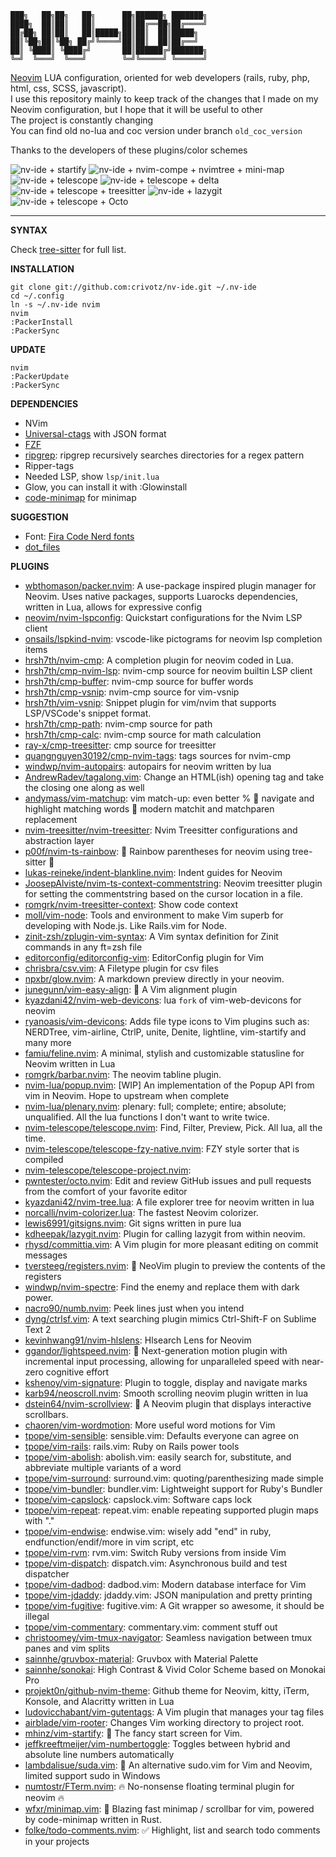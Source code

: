     ███╗   ██╗██╗   ██╗      ██╗██████╗ ███████╗  
    ████╗  ██║██║   ██║      ██║██╔══██╗██╔════╝  
    ██╔██╗ ██║██║   ██║█████╗██║██║  ██║█████╗  
    ██║╚██╗██║╚██╗ ██╔╝╚════╝██║██║  ██║██╔══╝  
    ██║ ╚████║ ╚████╔╝       ██║██████╔╝███████╗  
    ╚═╝  ╚═══╝  ╚═══╝        ╚═╝╚═════╝ ╚══════╝  

[Neovim](https://neovim.io/) LUA configuration, oriented for web developers (rails, ruby, php, html, css, SCSS, javascript).  
I use this repository mainly to keep track of the changes that I made on my Neovim configuration, but I hope that it will be useful to other  
The project is constantly changing  
You can find old no-lua and coc version under branch `old_coc_version`

Thanks to the developers of these plugins/color schemes

![nv-ide + startify](https://raw.githubusercontent.com/crivotz/nv-ide/master/screenshots/nv-ide_screenshot_0.png)
![nv-ide + nvim-compe + nvimtree + mini-map ](https://raw.githubusercontent.com/crivotz/nv-ide/master/screenshots/nv-ide_screenshot_1.png)
![nv-ide + telescope ](https://raw.githubusercontent.com/crivotz/nv-ide/master/screenshots/nv-ide_screenshot_2.png)
![nv-ide + telescope + delta ](https://raw.githubusercontent.com/crivotz/nv-ide/master/screenshots/nv-ide_screenshot_3.png)
![nv-ide + telescope + treesitter ](https://raw.githubusercontent.com/crivotz/nv-ide/master/screenshots/nv-ide_screenshot_4.png)
![nv-ide + lazygit ](https://raw.githubusercontent.com/crivotz/nv-ide/master/screenshots/nv-ide_screenshot_5.png)
![nv-ide + telescope + Octo ](https://raw.githubusercontent.com/crivotz/nv-ide/master/screenshots/nv-ide_screenshot_6.png)

---

**SYNTAX**

Check [tree-sitter](https://github.com/tree-sitter/tree-sitter) for full list.  

**INSTALLATION**
```console
git clone git://github.com:crivotz/nv-ide.git ~/.nv-ide
cd ~/.config
ln -s ~/.nv-ide nvim
nvim
:PackerInstall
:PackerSync
```
**UPDATE**
```console
nvim
:PackerUpdate
:PackerSync
```
**DEPENDENCIES**

* NVim
* [Universal-ctags](https://github.com/universal-ctags/ctags) with JSON format
* [FZF](https://github.com/junegunn/fzf)
* [ripgrep](https://github.com/BurntSushi/ripgrep): ripgrep recursively searches directories for a regex pattern  
* Ripper-tags
* Needed LSP, show `lsp/init.lua`
* Glow, you can install it with :Glowinstall
* [code-minimap](https://github.com/wfxr/code-minimap) for minimap  

**SUGGESTION**

* Font: [Fira Code Nerd fonts](https://github.com/ryanoasis/nerd-fonts)
* [dot_files](https://github.com/crivotz/dot_files)

**PLUGINS**  

* [wbthomason/packer.nvim](https://github.com/wbthomason/packer.nvim): A use-package inspired plugin manager for Neovim. Uses native packages, supports Luarocks dependencies, written in Lua, allows for expressive config  
* [neovim/nvim-lspconfig](https://github.com/neovim/nvim-lspconfig): Quickstart configurations for the Nvim LSP client  
* [onsails/lspkind-nvim](https://github.com/onsails/lspkind-nvim): vscode-like pictograms for neovim lsp completion items  
* [hrsh7th/nvim-cmp](https://github.com/hrsh7th/nvim-cmp): A completion plugin for neovim coded in Lua.  
* [hrsh7th/cmp-nvim-lsp](https://github.com/hrsh7th/cmp-nvim-lsp): nvim-cmp source for neovim builtin LSP client  
* [hrsh7th/cmp-buffer](https://github.com/hrsh7th/cmp-buffer): nvim-cmp source for buffer words  
* [hrsh7th/cmp-vsnip](https://github.com/hrsh7th/cmp-vsnip): nvim-cmp source for vim-vsnip  
* [hrsh7th/vim-vsnip](https://github.com/hrsh7th/vim-vsnip): Snippet plugin for vim/nvim that supports LSP/VSCode's snippet format.  
* [hrsh7th/cmp-path](https://github.com/hrsh7th/cmp-path): nvim-cmp source for path  
* [hrsh7th/cmp-calc](https://github.com/hrsh7th/cmp-calc): nvim-cmp source for math calculation  
* [ray-x/cmp-treesitter](https://github.com/ray-x/cmp-treesitter): cmp source for treesitter  
* [quangnguyen30192/cmp-nvim-tags](https://github.com/quangnguyen30192/cmp-nvim-tags): tags sources for nvim-cmp  
* [windwp/nvim-autopairs](https://github.com/windwp/nvim-autopairs): autopairs for neovim written by lua  
* [AndrewRadev/tagalong.vim](https://github.com/AndrewRadev/tagalong.vim): Change an HTML(ish) opening tag and take the closing one along as well  
* [andymass/vim-matchup](https://github.com/andymass/vim-matchup): vim match-up: even better % 👊 navigate and highlight matching words 👊 modern matchit and matchparen replacement  
* [nvim-treesitter/nvim-treesitter](https://github.com/nvim-treesitter/nvim-treesitter): Nvim Treesitter configurations and abstraction layer  
* [p00f/nvim-ts-rainbow](https://github.com/p00f/nvim-ts-rainbow): 🌈 Rainbow parentheses for neovim using tree-sitter 🌈  
* [lukas-reineke/indent-blankline.nvim](https://github.com/lukas-reineke/indent-blankline.nvim): Indent guides for Neovim  
* [JoosepAlviste/nvim-ts-context-commentstring](https://github.com/JoosepAlviste/nvim-ts-context-commentstring): Neovim treesitter plugin for setting the commentstring based on the cursor location in a file.  
* [romgrk/nvim-treesitter-context](https://github.com/romgrk/nvim-treesitter-context): Show code context  
* [moll/vim-node](https://github.com/moll/vim-node): Tools and environment to make Vim superb for developing with Node.js. Like Rails.vim for Node.  
* [zinit-zsh/zplugin-vim-syntax](https://github.com/zinit-zsh/zplugin-vim-syntax): A Vim syntax definition for Zinit commands in any ft=zsh file  
* [editorconfig/editorconfig-vim](https://github.com/editorconfig/editorconfig-vim): EditorConfig plugin for Vim  
* [chrisbra/csv.vim](https://github.com/chrisbra/csv.vim): A Filetype plugin for csv files  
* [npxbr/glow.nvim](https://github.com/npxbr/glow.nvim): A markdown preview directly in your neovim.  
* [junegunn/vim-easy-align](https://github.com/junegunn/vim-easy-align): 🌻 A Vim alignment plugin  
* [kyazdani42/nvim-web-devicons](https://github.com/kyazdani42/nvim-web-devicons): lua `fork` of vim-web-devicons for neovim  
* [ryanoasis/vim-devicons](https://github.com/ryanoasis/vim-devicons): Adds file type icons to Vim plugins such as: NERDTree, vim-airline, CtrlP, unite, Denite, lightline, vim-startify and many more  
* [famiu/feline.nvim](https://github.com/famiu/feline.nvim): A minimal, stylish and customizable statusline for Neovim written in Lua  
* [romgrk/barbar.nvim](https://github.com/romgrk/barbar.nvim): The neovim tabline plugin.  
* [nvim-lua/popup.nvim](https://github.com/nvim-lua/popup.nvim): [WIP] An implementation of the Popup API from vim in Neovim. Hope to upstream when complete  
* [nvim-lua/plenary.nvim](https://github.com/nvim-lua/plenary.nvim): plenary: full; complete; entire; absolute; unqualified. All the lua functions I don't want to write twice.  
* [nvim-telescope/telescope.nvim](https://github.com/nvim-telescope/telescope.nvim): Find, Filter, Preview, Pick. All lua, all the time.  
* [nvim-telescope/telescope-fzy-native.nvim](https://github.com/nvim-telescope/telescope-fzy-native.nvim): FZY style sorter that is compiled  
* [nvim-telescope/telescope-project.nvim](https://github.com/nvim-telescope/telescope-project.nvim):   
* [pwntester/octo.nvim](https://github.com/pwntester/octo.nvim): Edit and review GitHub issues and pull requests from the comfort of your favorite editor  
* [kyazdani42/nvim-tree.lua](https://github.com/kyazdani42/nvim-tree.lua): A file explorer tree for neovim written in lua  
* [norcalli/nvim-colorizer.lua](https://github.com/norcalli/nvim-colorizer.lua): The fastest Neovim colorizer.  
* [lewis6991/gitsigns.nvim](https://github.com/lewis6991/gitsigns.nvim): Git signs written in pure lua  
* [kdheepak/lazygit.nvim](https://github.com/kdheepak/lazygit.nvim): Plugin for calling lazygit from within neovim.  
* [rhysd/committia.vim](https://github.com/rhysd/committia.vim): A Vim plugin for more pleasant editing on commit messages  
* [tversteeg/registers.nvim](https://github.com/tversteeg/registers.nvim): 📑 NeoVim plugin to preview the contents of the registers  
* [windwp/nvim-spectre](https://github.com/windwp/nvim-spectre): Find the enemy and replace them with dark power.  
* [nacro90/numb.nvim](https://github.com/nacro90/numb.nvim): Peek lines just when you intend  
* [dyng/ctrlsf.vim](https://github.com/dyng/ctrlsf.vim): A text searching plugin mimics Ctrl-Shift-F on Sublime Text 2  
* [kevinhwang91/nvim-hlslens](https://github.com/kevinhwang91/nvim-hlslens): Hlsearch Lens for Neovim  
* [ggandor/lightspeed.nvim](https://github.com/ggandor/lightspeed.nvim): 🌌 Next-generation motion plugin with incremental input processing, allowing for unparalleled speed with near-zero cognitive effort  
* [kshenoy/vim-signature](https://github.com/kshenoy/vim-signature): Plugin to toggle, display and navigate marks  
* [karb94/neoscroll.nvim](https://github.com/karb94/neoscroll.nvim): Smooth scrolling neovim plugin written in lua  
* [dstein64/nvim-scrollview](https://github.com/dstein64/nvim-scrollview): 📍 A Neovim plugin that displays interactive scrollbars.  
* [chaoren/vim-wordmotion](https://github.com/chaoren/vim-wordmotion): More useful word motions for Vim  
* [tpope/vim-sensible](https://github.com/tpope/vim-sensible): sensible.vim: Defaults everyone can agree on  
* [tpope/vim-rails](https://github.com/tpope/vim-rails): rails.vim: Ruby on Rails power tools  
* [tpope/vim-abolish](https://github.com/tpope/vim-abolish): abolish.vim: easily search for, substitute, and abbreviate multiple variants of a word  
* [tpope/vim-surround](https://github.com/tpope/vim-surround): surround.vim: quoting/parenthesizing made simple  
* [tpope/vim-bundler](https://github.com/tpope/vim-bundler): bundler.vim: Lightweight support for Ruby's Bundler  
* [tpope/vim-capslock](https://github.com/tpope/vim-capslock): capslock.vim: Software caps lock  
* [tpope/vim-repeat](https://github.com/tpope/vim-repeat): repeat.vim: enable repeating supported plugin maps with "."  
* [tpope/vim-endwise](https://github.com/tpope/vim-endwise): endwise.vim: wisely add "end" in ruby, endfunction/endif/more in vim script, etc  
* [tpope/vim-rvm](https://github.com/tpope/vim-rvm): rvm.vim: Switch Ruby versions from inside Vim  
* [tpope/vim-dispatch](https://github.com/tpope/vim-dispatch): dispatch.vim: Asynchronous build and test dispatcher  
* [tpope/vim-dadbod](https://github.com/tpope/vim-dadbod): dadbod.vim: Modern database interface for Vim  
* [tpope/vim-jdaddy](https://github.com/tpope/vim-jdaddy): jdaddy.vim: JSON manipulation and pretty printing  
* [tpope/vim-fugitive](https://github.com/tpope/vim-fugitive): fugitive.vim: A Git wrapper so awesome, it should be illegal  
* [tpope/vim-commentary](https://github.com/tpope/vim-commentary): commentary.vim: comment stuff out  
* [christoomey/vim-tmux-navigator](https://github.com/christoomey/vim-tmux-navigator): Seamless navigation between tmux panes and vim splits  
* [sainnhe/gruvbox-material](https://github.com/sainnhe/gruvbox-material): Gruvbox with Material Palette  
* [sainnhe/sonokai](https://github.com/sainnhe/sonokai): High Contrast & Vivid Color Scheme based on Monokai Pro  
* [projekt0n/github-nvim-theme](https://github.com/projekt0n/github-nvim-theme): Github theme for Neovim, kitty, iTerm, Konsole, and Alacritty written in Lua  
* [ludovicchabant/vim-gutentags](https://github.com/ludovicchabant/vim-gutentags): A Vim plugin that manages your tag files  
* [airblade/vim-rooter](https://github.com/airblade/vim-rooter): Changes Vim working directory to project root.  
* [mhinz/vim-startify](https://github.com/mhinz/vim-startify): 🔗 The fancy start screen for Vim.  
* [jeffkreeftmeijer/vim-numbertoggle](https://github.com/jeffkreeftmeijer/vim-numbertoggle): Toggles between hybrid and absolute line numbers automatically  
* [lambdalisue/suda.vim](https://github.com/lambdalisue/suda.vim): 🥪 An alternative sudo.vim for Vim and Neovim, limited support sudo in Windows  
* [numtostr/FTerm.nvim](https://github.com/numtostr/FTerm.nvim): 🔥 No-nonsense floating terminal plugin for neovim 🔥  
* [wfxr/minimap.vim](https://github.com/wfxr/minimap.vim): 📡 Blazing fast minimap / scrollbar for vim, powered by code-minimap written in Rust.  
* [folke/todo-comments.nvim](https://github.com/folke/todo-comments.nvim): ✅ Highlight, list and search todo comments in your projects  

